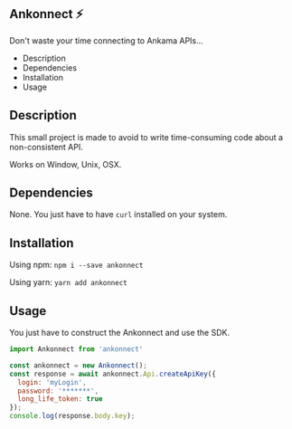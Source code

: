 ## Ankonnect ⚡️
Don't waste your time connecting to Ankama APIs...

- Description
- Dependencies
- Installation
- Usage

## Description

This small project is made to avoid to write time-consuming code about a non-consistent API.

Works on Window, Unix, OSX.

## Dependencies

None.
You just have to have `curl` installed on your system.

## Installation

Using npm:
`npm i --save ankonnect`

Using yarn:
`yarn add ankonnect`

## Usage

You just have to construct the Ankonnect and use the SDK.
```javascript
import Ankonnect from 'ankonnect'

const ankonnect = new Ankonnect();
const response = await ankonnect.Api.createApiKey({
  login: 'myLogin',
  password: '*******',
  long_life_token: true
});
console.log(response.body.key);
```